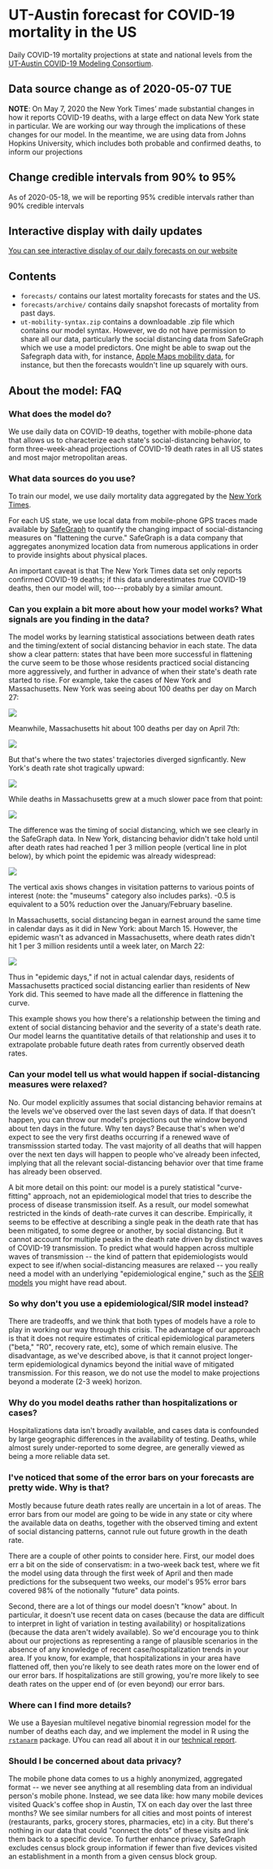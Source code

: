 
# UT-Austin forecast for COVID-19 mortality in the US

Daily COVID-19 mortality projections at state and national levels from
the [UT-Austin COVID-19 Modeling Consortium][consortium].


## Data source change as of 2020-05-07 TUE

**NOTE**: On May 7, 2020 the New York Times’ made substantial changes
in how it reports COVID-19 deaths, with a large effect on data New
York state in particular.  We are working our way through the
implications of these changes for our model.  In the meantime, we are
using data from Johns Hopkins University, which includes both probable
and confirmed deaths, to inform our projections

## Change credible intervals from 90% to 95%

As of 2020-05-18, we will be reporting 95% credible intervals rather
than 90% credible intervals


## Interactive display with daily updates

[You can see interactive display of our daily forecasts on our website][forecasts]

## Contents

- `forecasts/` contains our latest mortality forecasts for states and
  the US.
- `forecasts/archive/` contains daily snapshot forecasts of mortality
  from past days.
- `ut-mobility-syntax.zip` contains a downloadable .zip file which
  contains our model syntax.  However, we do not have permission to
  share all our data, particularly the social distancing data from
  SafeGraph which we use a model predictors. One might be able to swap
  out the Safegraph data with, for instance, [Apple Maps mobility
  data][applemaps], for instance, but then the forecasts wouldn't line
  up squarely with ours.

## About the model: FAQ

### What does the model do?

We use daily data on COVID-19 deaths, together with mobile-phone data
that allows us to characterize each state's social-distancing
behavior, to form three-week-ahead projections of COVID-19 death rates
in all US states and most major metropolitan areas.

### What data sources do you use?

To train our model, we use daily mortality data aggregated by the [New
York Times][nytimes].  

For each US state, we use local data from mobile-phone GPS traces made
available by [SafeGraph] to quantify the changing impact of
social-distancing measures on "flattening the curve."  SafeGraph is a
data company that aggregates anonymized location data from numerous
applications in order to provide insights about physical places.

An important caveat is that The New York Times data set only reports
confirmed COVID-19 deaths; if this data underestimates _true_ COVID-19
deaths, then our model will, too---probably by a similar amount.

### Can you explain a bit more about how your model works?  What signals are you finding in the data?  

The model works by learning statistical associations between death
rates and the timing/extent of social distancing behavior in each
state.  The data show a clear pattern: states that have been more
successful in flattening the curve seem to be those whose residents
practiced social distancing more aggressively, and further in advance
of when their state's death rate started to rise.  For example, take
the cases of New York and Massachusetts.  New York was seeing about
100 deaths per day on March 27:

![](fig/NY-zoom.png)

Meanwhile, Massachusetts hit about 100 deaths per day on April 7th:

![](fig/MA-zoom.png)  

But that's where the two states' trajectories diverged signficantly.  New York's death rate shot tragically upward:

![](fig/NY.png)

While deaths in Massachusetts grew at a much slower pace from that point:

![](fig/MA.png)

The difference was the timing of social distancing, which we see
clearly in the SafeGraph data.  In New York, distancing behavior
didn't take hold until after death rates had reached 1 per 3 million
people (vertical line in plot below), by which point the epidemic was
already widespread:

![](fig/sdmetrics_NY.png)

The vertical axis shows changes in visitation patterns to various
points of interest (note: the "museums" category also includes parks).
-0.5 is equivalent to a 50% reduction over the January/February
baseline.

In Massachusetts, social distancing began in earnest around the same
time in calendar days as it did in New York: about March 15. However,
the epidemic wasn't as advanced in Massachusetts, where death rates
didn't hit 1 per 3 million residents until a week later, on March 22:

![](fig/sdmetrics_MA.png)

Thus in "epidemic days," if not in actual calendar days, residents of Massachusetts practiced social distancing earlier than residents of New York did.  This seemed to have made all the difference in flattening the curve.  

This example shows you how there's a relationship between the timing and extent of social distancing behavior and the severity of a state's death rate.  Our model learns the quantitative details of that relationship and uses it to extrapolate probable future death rates from currently observed death rates.  


### Can your model tell us what would happen if social-distancing measures were relaxed?

No.  Our model explicitly assumes that social distancing behavior
remains at the levels we've observed over the last seven days of data.
If that doesn't happen, you can throw our model's projections out the
window beyond about ten days in the future.  Why ten days?  Because
that's when we'd expect to see the very first deaths occurring if a
renewed wave of transmisssion started today.  The vast majority of all
deaths that will happen over the next ten days will happen to people
who've already been infected, implying that all the relevant
social-distancing behavior over that time frame has already been
observed.

A bit more detail on this point: our model is a purely statistical "curve-fitting" approach, not an epidemiological model that tries to describe the process of disease transmission itself.  As a result, our model somewhat restricted in the kinds of death-rate curves it can describe.  Empirically, it seems to be effective at describing a single peak in the death rate that has been mitigated, to some degree or another, by social distancing.  But it cannot account for multiple peaks in the death rate driven by distinct waves of COVID-19 transmission.  To predict what would happen across multiple waves of transmission -- the kind of pattern that epidemiologists would expect to see if/when social-distancing measures are relaxed -- you really need a model with an underlying "epidemiological engine," such as the [SEIR models](https://en.wikipedia.org/wiki/Compartmental_models_in_epidemiology) you might have read about.  


### So why don't you use a epidemiological/SIR model instead?

There are tradeoffs, and we think that both types of models have a role to play in working our way through this crisis.  The advantage of our approach is that it does not require estimates of critical epidemiological parameters ("beta," "R0", recovery rate, etc), some of which remain elusive.  The disadvantage, as we've described above, is that it cannot project longer-term epidemiological dynamics beyond the initial wave of mitigated transmission.  For this reason, we do not use the model to make projections beyond a moderate (2-3 week) horizon.


### Why do you model deaths rather than hospitalizations or cases?

Hospitalizations data isn't broadly available, and cases data is confounded by large geographic differences in the availability of testing.  Deaths, while almost surely under-reported to some degree, are generally viewed as being a more reliable data set.


### I've noticed that some of the error bars on your forecasts are pretty wide.  Why is that?

Mostly because future death rates really are uncertain in a lot of areas.  The error bars from our model are going to be wide in any state or city where the available data on deaths, together with the observed timing and extent of social distancing patterns, cannot rule out future growth in the death rate.

There are a couple of other points to consider here.  First, our model does err a bit on the side of conservatism: in a two-week back test, where we fit the model using data through the first week of April and then made predictions for the subsequent two weeks, our model's 95% error bars covered 98% of the notionally "future" data points. 

Second, there are a lot of things our model doesn't "know" about.  In particular, it doesn't use recent data on cases (because the data are difficult to interpret in light of variation in testing availability) or hospitalizations (because the data aren't widely available).  So we'd encourage you to think about our projections as representing a range of plausible scenarios in the absence of any knowledge of recent case/hospitalization trends in your area.  If you know, for example, that hospitalizations in your area have flattened off, then you're likely to see death rates more on the lower end of our error bars.  If hospitalizations are still growing, you're more likely to see death rates on the upper end of (or even beyond) our error bars.  




### Where can I find more details?

We use a Bayesian multilevel negative binomial regression model for the number of deaths each day, and we implement the model in R using the [`rstanarm`][rstanarm] package.  UYou can read all about it in our [technical report].




### Should I be concerned about data privacy?

The mobile phone data comes to us a highly anonymized, aggregated format -- we never see anything at all resembling data from an individual person's mobile phone.  Instead, we see data like: how many mobile devices visited Quack's coffee shop in Austin, TX on each day over the last three months?  We see similar numbers for all cities and most points of interest (restaurants, parks, grocery stores, pharmacies, etc) in a city.  But there's nothing in our data that could "connect the dots" of these visits and link them back to a specific device.   To further enhance privacy, SafeGraph excludes census block group information if
fewer than five devices visited an establishment in a month from a
given census block group. 

[nytimes]: https://github.com/nytimes/covid-19-data
[consortium]: https://covid-19.tacc.utexas.edu/
[SafeGraph]: https://www.safegraph.com/
[forecasts]: https://covid-19.tacc.utexas.edu/projections/
[technical report]: https://covid-19.tacc.utexas.edu/media/filer_public/87/63/87635a46-b060-4b5b-a3a5-1b31ab8e0bc6/ut_covid-19_mortality_forecasting_model_latest.pdf
[rstanarm]: https://mc-stan.org/users/interfaces/rstanarm
[applemaps]: https://www.apple.com/covid19/mobility

